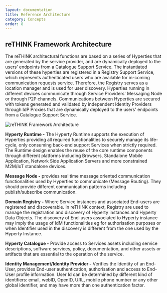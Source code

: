 ```yaml
---
layout: documentation
title: Reference Architecture
category: Concepts
order: 8
---
```


## reTHINK Framework Architecture

The reTHINK architectural functions are based on a series of Hyperties that are generated by the service provider, and are dynamically deployed to the users’ endpoints from a Catalogue Support Service.
The instantiated versions of these hyperties are registered in a Registry Support Service, which represents authenticated users who are available for in-coming communication requests service.
Therefore, the Registry serves as a location manager and is used for user discovery.
Hyperties running in different devices communicate through Service Providers' Messaging Node or through P2P channels.
Communications between Hyperties are secured with tokens generated and validated by independent Identity Providers through IdP Proxies that are dynamically deployed to the users' endpoints from a Catalogue Support Service.

![reTHINK Framework Architecture](../../img/concepts/Arch.png)

**Hyperty Runtime -** The Hyperty Runtime supports the execution of Hyperties providing all required functionalities to securely manage its life-cycle, only consuming back-end support Services when strictly required.
The Runtime design enables the reuse of the core runtime components through different platforms including Browsers, Standalone Mobile Application, Network Side Application Servers and more constrained M2M/IoT standalone devices.

**Message Node -** provides real time message oriented communication functionalities used by Hyperties to communicate (Message Routing). They should provide different communication patterns including publish/subscribe communication.  

**Domain Registry -** Where Service instances and associated End-users are registered and discoverable.
In reTHINK context, Registry are used to manage the registration and discovery of Hyperty instances and Hyperty Data Objects.
The discovery of End-users associated to Hyperty instance may imply the usage of IdM functionalities eg for authorisation purposes or when Identifier used in the discovery is different from the one used by the Hyperty Instance.

**Hyperty Catalogue -** Provide access to Services assets including service descriptions, software services, policy, documentation, and other assets or artifacts that are essential to the operation of the service.

**Identity Management/Identity Provider -** Verifies the Identity of an End-User, provides End-user authentication, authorisation and access to End-User profile information. User Id can be determined by different kind of identifiers: email, webID, OpenID, URL, mobile phone number or any other global identifier, and may have more than one authentication factor.
